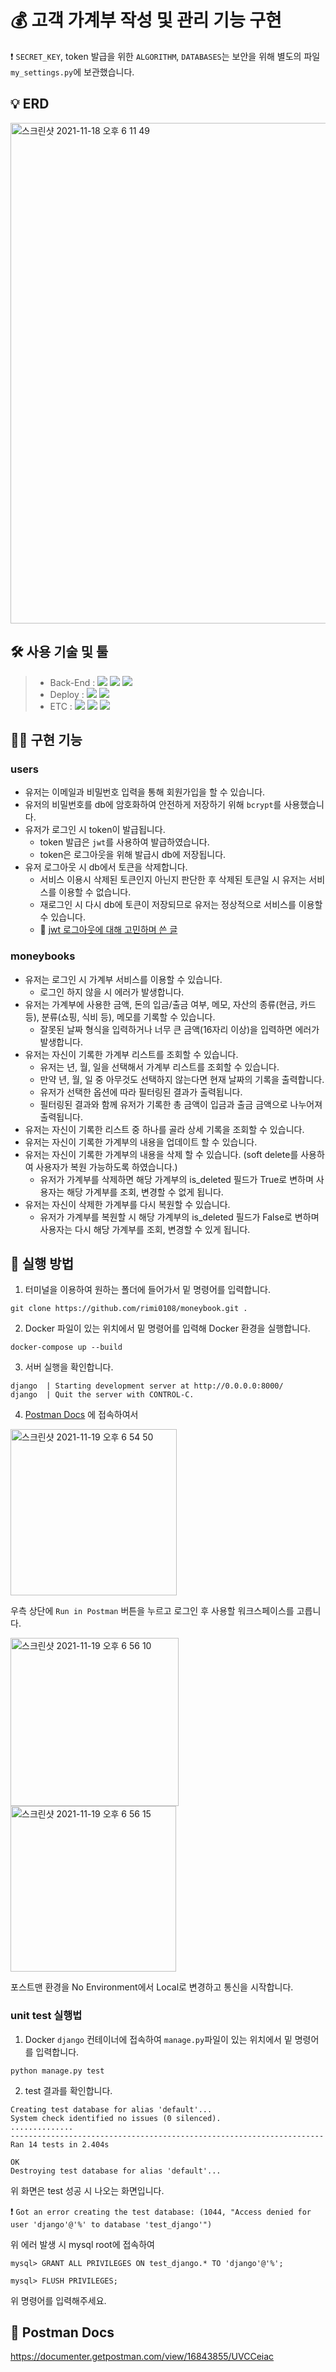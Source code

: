 # 💰 고객 가계부 작성 및 관리 기능 구현

❗ `SECRET_KEY`, token 발급을 위한 `ALGORITHM`, `DATABASES`는 보안을 위해 별도의 파일 `my_settings.py`에 보관했습니다.

## 💡 ERD

<img width="801" alt="스크린샷 2021-11-18 오후 6 11 49" src="https://user-images.githubusercontent.com/73830753/142385765-3852e733-d441-45ed-9563-89e4a745e655.png">

## 🛠 사용 기술 및 툴

> - Back-End : <img src="https://img.shields.io/badge/Python 3.8-3776AB?style=for-the-badge&logo=Python&logoColor=white"/>&nbsp;<img src="https://img.shields.io/badge/Django 3.1-092E20?style=for-the-badge&logo=Django&logoColor=white"/>&nbsp;<img src="https://img.shields.io/badge/MySQL 5.7 -4479A1?style=for-the-badge&logo=MySQL&logoColor=white"/>
> - Deploy : <img src="https://img.shields.io/badge/AWS_EC2-232F3E?style=for-the-badge&logo=Amazon&logoColor=white"/>&nbsp;<img src="https://img.shields.io/badge/Docker-0052CC?style=for-the-badge&logo=Docker&logoColor=white"/>
> - ETC : <img src="https://img.shields.io/badge/Git-F05032?style=for-the-badge&logo=Git&logoColor=white"/>&nbsp;<img src="https://img.shields.io/badge/Github-181717?style=for-the-badge&logo=Github&logoColor=white"/>&nbsp;<img src="https://img.shields.io/badge/Postman-FF6C37?style=for-the-badge&logo=Postman&logoColor=white"/>

## 👩‍💻 구현 기능

### users

- 유저는 이메일과 비밀번호 입력을 통해 회원가입을 할 수 있습니다.
- 유저의 비밀번호를 db에 암호화하여 안전하게 저장하기 위해 `bcrypt`를 사용했습니다.
- 유저가 로그인 시 token이 발급됩니다.
  - token 발급은 `jwt`를 사용하여 발급하였습니다.
  - token은 로그아웃을 위해 발급시 db에 저장됩니다.
- 유저 로그아웃 시 db에서 토큰을 삭제합니다.
  - 서비스 이용시 삭제된 토큰인지 아닌지 판단한 후 삭제된 토큰일 시 유저는 서비스를 이용할 수 없습니다.
  - 재로그인 시 다시 db에 토큰이 저장되므로 유저는 정상적으로 서비스를 이용할 수 있습니다.
  - 🤔 [jwt 로그아웃에 대해 고민하며 쓴 글](https://rimi0108.github.io/django/jwt-logout/)

### moneybooks

- 유저는 로그인 시 가계부 서비스를 이용할 수 있습니다.
  - 로그인 하지 않을 시 에러가 발생합니다.
- 유저는 가계부에 사용한 금액, 돈의 입금/출금 여부, 메모, 자산의 종류(현금, 카드 등), 분류(쇼핑, 식비 등), 메모를 기록할 수 있습니다.
  - 잘못된 날짜 형식을 입력하거나 너무 큰 금액(16자리 이상)을 입력하면 에러가 발생합니다.
- 유저는 자신이 기록한 가계부 리스트를 조회할 수 있습니다.
  - 유저는 년, 월, 일을 선택해서 가계부 리스트를 조회할 수 있습니다.
  - 만약 년, 월, 일 중 아무것도 선택하지 않는다면 현재 날짜의 기록을 출력합니다.
  - 유저가 선택한 옵션에 따라 필터링된 결과가 출력됩니다.
  - 필터링된 결과와 함께 유저가 기록한 총 금액이 입금과 출금 금액으로 나누어져 출력됩니다.
- 유저는 자신이 기록한 리스트 중 하나를 골라 상세 기록을 조회할 수 있습니다.
- 유저는 자신이 기록한 가계부의 내용을 업데이트 할 수 있습니다.
- 유저는 자신이 기록한 가계부의 내용을 삭제 할 수 있습니다. (soft delete를 사용하여 사용자가 복원 가능하도록 하였습니다.)
  - 유저가 가계부를 삭제하면 해당 가계부의 is_deleted 필드가 True로 변하며 사용자는 해당 가계부를 조회, 변경할 수 없게 됩니다.
- 유저는 자신이 삭제한 가계부를 다시 복원할 수 있습니다.
  - 유저가 가계부를 복원할 시 해당 가계부의 is_deleted 필드가 False로 변하며 사용자는 다시 해당 가계부를 조회, 변경할 수 있게 됩니다.

## 👀 실행 방법

1. 터미널을 이용하여 원하는 폴더에 들어가서 밑 명령어를 입력합니다.

```
git clone https://github.com/rimi0108/moneybook.git .
```

2. Docker 파일이 있는 위치에서 밑 명령어를 입력해 Docker 환경을 실행합니다.

```
docker-compose up --build
```

3. 서버 실행을 확인합니다.

```
django  | Starting development server at http://0.0.0.0:8000/
django  | Quit the server with CONTROL-C.
```

4. [Postman Docs](https://documenter.getpostman.com/view/16843855/UVCCeiac) 에 접속하여서 

<img width="266" alt="스크린샷 2021-11-19 오후 6 54 50" src="https://user-images.githubusercontent.com/73830753/142603983-19bd6606-5b51-4791-bf2a-213852157d39.png">

우측 상단에 `Run in Postman` 버튼을 누르고 로그인 후 사용할 워크스페이스를 고릅니다.

<img width="269" alt="스크린샷 2021-11-19 오후 6 56 10" src="https://user-images.githubusercontent.com/73830753/142603629-0c9d5756-f7b0-4a11-a126-8fc55b6414ef.png">


<img width="265" alt="스크린샷 2021-11-19 오후 6 56 15" src="https://user-images.githubusercontent.com/73830753/142603640-f7e8d848-7d74-4e8c-8805-902cb97213cd.png">

포스트맨 환경을 No Environment에서 Local로 변경하고 통신을 시작합니다.


### unit test 실행법

1. Docker `django` 컨테이너에 접속하여 `manage.py`파일이 있는 위치에서 밑 명령어를 입력합니다.

```
python manage.py test
```

2. test 결과를 확인합니다.

```
Creating test database for alias 'default'...
System check identified no issues (0 silenced).
..............
----------------------------------------------------------------------
Ran 14 tests in 2.404s

OK
Destroying test database for alias 'default'...
```

위 화면은 test 성공 시 나오는 화면입니다.

❗ `Got an error creating the test database: (1044, "Access denied for user 'django'@'%' to database 'test_django'")`

위 에러 발생 시 mysql root에 접속하여

```
mysql> GRANT ALL PRIVILEGES ON test_django.* TO 'django'@'%';
```
```
mysql> FLUSH PRIVILEGES;
```
위 명령어를 입력해주세요.

## 🚀 Postman Docs

https://documenter.getpostman.com/view/16843855/UVCCeiac
